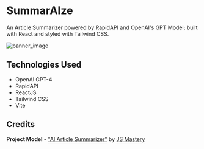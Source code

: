 # SummarAIze
An Article Summarizer powered by RapidAPI and OpenAI's GPT Model; built with React and styled with Tailwind CSS.

![banner_image](https://i.imgur.com/ZblXr0S.png)

## Technologies Used
* OpenAI GPT-4
* RapidAPI
* ReactJS
* Tailwind CSS
* Vite

## Credits

**Project Model** - ["AI Article Summarizer"](https://www.youtube.com/watch?v=A6g8xc0MoiY&t=24s) by [JS Mastery](https://www.youtube.com/@javascriptmastery)